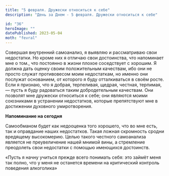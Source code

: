 ```yaml
---
title: "5 февраля. Дружески относиться к себе"
description: "День за Днем - 5 февраля. Дружески относиться к себе"

id: "36"
heroImage: ""
datePublished: 2023-05-04
moth: "fevral"
---
```


Совершая внутренний самоанализ, я выявляю и рассматриваю свои недостатки. Но
кроме них я отличаю свои достоинства, что напоминает мне о том., что постоянно
в жизни плохое соседствует с хорошим. Я должна дать оценку своим положительным
качествам, ибо они не просто служат противовесом моим недостаткам, но именно
они послужат основанием, от которого я буду отталкиваться в своём росте. Если
я признаю, что я добрая, терпеливая, щедрая, честная, терпимая, — пусть я буду
радоваться таким добродетельным качествам. Они позволят мне дружески
относиться к себе; они являются моими союзниками в устранении недостатков,
которые препятствуют мне в достижении духовного умиротворения.

**Напоминание на сегодня**

Самообманом будет как недооценка того хорошего, что во мне есть, так и
оправдание наших недостатков. Такая ложная скромность сродни вредящему
высокомерию. Целью такого честного самоанализа является не преувеличение нашей
мнимой вины, а стремление преодолеть свои недостатки с помощью имеющихся
достоинств.

«Пусть я начну учиться прежде всего понимать себя: это займёт меня так полно,
что у меня не останется времени на критический контроль поведения алкоголика»
